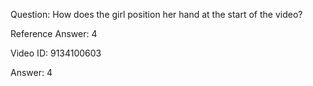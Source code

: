 Question: How does the girl position her hand at the start of the video?

Reference Answer: 4

Video ID: 9134100603

Answer: 4

